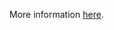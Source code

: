 More information [here](https://docs.prismacloud.io/en/enterprise-edition/policy-reference/azure-policies/azure-kubernetes-policies/bc-azr-kubernetes-1).
